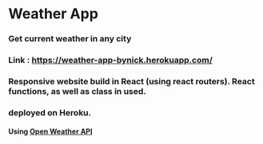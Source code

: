 # Weather App
### Get current weather in any city

### Link : https://weather-app-bynick.herokuapp.com/

### Responsive website build in React (using react routers). React functions, as well as class in used.
### deployed on Heroku.

#### Using [Open Weather API](https://openweathermap.org/api)
